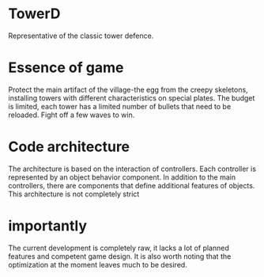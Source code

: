 # TowerD
Representative of the classic tower defence.

# Essence of game
Protect the main artifact of the village-the egg from the creepy skeletons, installing towers with different characteristics on special plates. The budget is limited, each tower has a limited number of bullets that need to be reloaded. Fight off a few waves to win.

# Code architecture
The architecture is based on the interaction of controllers. Each controller is represented by an object behavior component.
In addition to the main controllers, there are components that define additional features of objects. This architecture is not completely strict

# importantly
The current development is completely raw, it lacks a lot of planned features and competent game design. It is also worth noting that the optimization at the moment leaves much to be desired.

